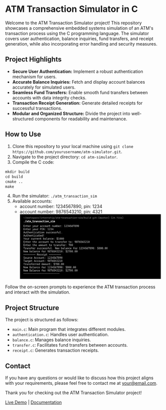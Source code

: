 # ATM Transaction Simulator in C

Welcome to the ATM Transaction Simulator project! This repository showcases a comprehensive embedded systems simulation of an ATM's transaction process using the C programming language. The simulator covers user authentication, balance inquiries, fund transfers, and receipt generation, while also incorporating error handling and security measures.

## Project Highlights

- **Secure User Authentication:** Implement a robust authentication mechanism for users.
- **Accurate Balance Inquiries:** Fetch and display account balances accurately for simulated users.
- **Seamless Fund Transfers:** Enable smooth fund transfers between accounts with data integrity checks.
- **Transaction Receipt Generation:** Generate detailed receipts for successful transactions.
- **Modular and Organized Structure:** Divide the project into well-structured components for readability and maintenance.

## How to Use

1. Clone this repository to your local machine using `git clone https://github.com/yourusername/atm-simulator.git`.
2. Navigate to the project directory: `cd atm-simulator`.
3. Compile the C code:
```shell
mkdir build
cd build
cmake ..
make
```
4. Run the simulator: `./atm_transaction_sim`
5. Available accounts:
   - account number: 1234567890, pin: 1234
   - account number: 9876543210, pin: 4321
![Project works](atm_sim_works.png)

Follow the on-screen prompts to experience the ATM transaction process and interact with the simulation.

## Project Structure

The project is structured as follows:

- `main.c`: Main program that integrates different modules.
- `authentication.c`: Handles user authentication.
- `balance.c`: Manages balance inquiries.
- `transfer.c`: Facilitates fund transfers between accounts.
- `receipt.c`: Generates transaction receipts.

## Contact

If you have any questions or would like to discuss how this project aligns with your requirements, please feel free to contact me at [your@email.com](mailto:your@email.com).

Thank you for checking out the ATM Transaction Simulator project!

[Live Demo](#) | [Documentation](#)


